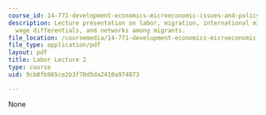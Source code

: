 ```yaml
---
course_id: 14-771-development-economics-microeconomic-issues-and-policy-models-fall-2008
description: Lecture presentation on labor, migration, international migration and
  wage differentials, and networks among migrants.
file_location: /coursemedia/14-771-development-economics-microeconomic-issues-and-policy-models-fall-2008/9cb0fb965ce2b3f70d5da2410a974873_lec18.pdf
file_type: application/pdf
layout: pdf
title: Labor Lecture 2
type: course
uid: 9cb0fb965ce2b3f70d5da2410a974873

---
```

None